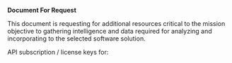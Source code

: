 **Document For Request**

This document is  requesting for additional resources critical to the mission objective to gathering intelligence and data required for analyzing and incorporating to the selected software solution.

API subscription / license keys for:

